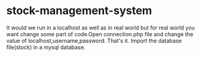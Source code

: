 # stock-management-system
It would we run in a localhost as well as in real world but for real world you want change some part of code.Open connection.php file and change the value of localhost,username,password. That's it. Import the database file(stock) in a mysql database. 
